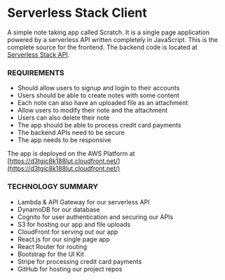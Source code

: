 # Serverless Stack Client

A simple note taking app called Scratch. It is a single page application powered by a serverless API written completely in JavaScript. This is the complete source for the frontend. The backend code is located at [Serverless Stack API](https://github.com/jyoung22-mac/serverless-stack-api).
### REQUIREMENTS
* Should allow users to signup and login to their accounts
* Users should be able to create notes with some content
* Each note can also have an uploaded file as an attachment
* Allow users to modify their note and the attachment
* Users can also delete their note
* The app should be able to process credit card payments
* The backend APIs need to be secure
* The app needs to be responsive

The app is deployed on the AWS Platform at [https://d3tgic8k188lut.cloudfront.net/](https://d3tgic8k188lut.cloudfront.net/)
  
### TECHNOLOGY SUMMARY
* Lambda & API Gateway for our serverless API
* DynamoDB for our database
* Cognito for user authentication and securing our APIs
* S3 for hosting our app and file uploads
* CloudFront for serving out our app
* React.js for our single page app
* React Router for routing
* Bootstrap for the UI Kit
* Stripe for processing credit card payments
* GitHub for hosting our project repos







